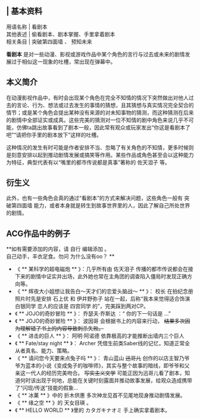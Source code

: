 |  **基本资料**  
---  
用语名称  |  看剧本   
其他表述  |  偷看剧本、剧本掌握、手里拿着剧本   
相关条目  |  突破第四面墙  、  预知未来   
  
**看剧本** 是对一些动漫、影视或游戏作品中某个角色的言行与过去或未来的剧情发展过于相似这一现象的吐槽，常出现在弹幕中。

##  本义简介

在动漫影视作品中，有时会出现某个角色在完全不知情的情况下突然做出对他人过去的言论、行为、想法或过去发生的事情的猜想，且其猜想与真实情况完全契合的情节；或是某个角色会提出某种没有来源的对未知事物的猜测，而这种猜测在后来的剧情中全部证实或成真。这些完美的猜测对一位不知情的剧中角色来说几乎不可能，仿佛ta跳出故事看到了剧本一般，因此常有观众或玩家发出“你这是看剧本了吧”“请把你手里的剧本放下”这样的吐槽。

这种情况的发生有时可能是作者安排不当、忽略了有关角色的不知情，更多时候则是刻意安排以起到推动剧情发展或搞笑等作用。某些作品或角色甚至会以这种能力为特征，典型代表有以“嘴里的都市传说都是真事”著称的
佐天泪子  等。

##  衍生义

此外，也有一些角色会真的通过“看剧本”的方式来解决问题，这些角色一般有  突破第四面墙
能力，或者本身就是转生到故事世界里的人，因此了解自己所处世界的剧情。

##  ACG作品中的例子

**如有需要添加的内容，请 自行  编辑添加  。  
自己动手，丰衣足食。勿问  为什么没有oo？  **

  * 《 ** 某科学的超电磁炮  ** 》：几乎所有由  佐天泪子  传播的都市传说都会在接下来的剧情中证实并出场，此外她也常在主角团的调查陷入僵局时发现正确方向等。 
  * 《 ** 辉夜大小姐想让我告白～天才们的恋爱头脑战～  ** 》：  校长  在拍纪念册照片时先是安排  石上优  和  伊井野弥子  站在一起，后称“我本来觉得适合饰演  白银同学  恋人的应该是  四宫同学  的”，完美踩到两对CP。 
  * 《 ** JOJO的奇妙冒险  ** 》：  乔瑟夫·乔斯达  ：“  你的下一句话是  ...” 
  * 《 ** JOJO的奇妙冒险  ** 》：  波因哥  会根据书上的内容来行动， ~~结果多次因为理解错了书上的内容导致刺杀失败。~~
  * 《 ** 进击的巨人  ** 》：  阿明·阿诺德  依靠极高的才能推断出墙内三个巨人 
  * 《 ** Fate/stay night  ** 》：  Archer  凭借生前类Saber线的记忆，知道正常全从者真名、能力、策略。 
  * 《 ** 请问您今天要来点兔子吗  ** 》：  青山蓝山  ~~迅哥儿~~ 创作的以店主智乃爷爷为蓝本的小说《变成兔子的咖啡师》，其实与整个故事的暗线，即爷爷和父亲这一代人的经历完美吻合。 ~~写实主义文学~~ 可能正因为迅哥儿看了剧本，知道何时该出现于何地，总能在关键时刻露面并推动故事发展，给观众造成携带了“闪现/传送”技能的假象... 
  * 《 ** 冰菓  ** 》中的  折木供惠  多次神龙见首不见尾地现身推动剧情发展。 
  * 《 ** 缘之空  ** 》的  天女目瑛  。 
  * 《 ** HELLO WORLD  ** 》里的  カタガキナオミ  手上确实拿着剧本。 


